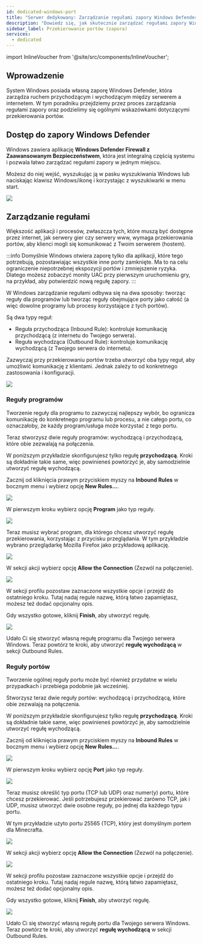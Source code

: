 ```yaml
---
id: dedicated-windows-port
title: "Serwer dedykowany: Zarządzanie regułami zapory Windows Defender"
description: "Dowiedz się, jak skutecznie zarządzać regułami zapory Windows Defender i optymalizować przekierowanie portów dla bezpiecznej komunikacji serwera → Sprawdź teraz"
sidebar_label: Przekierowanie portów (zapora)
services:
  - dedicated
---
```


import InlineVoucher from '@site/src/components/InlineVoucher';

## Wprowadzenie

System Windows posiada własną zaporę Windows Defender, która zarządza ruchem przychodzącym i wychodzącym między serwerem a internetem. W tym poradniku przejdziemy przez proces zarządzania regułami zapory oraz podzielimy się ogólnymi wskazówkami dotyczącymi przekierowania portów.

<InlineVoucher />

## Dostęp do zapory Windows Defender

Windows zawiera aplikację **Windows Defender Firewall z Zaawansowanym Bezpieczeństwem**, która jest integralną częścią systemu i pozwala łatwo zarządzać regułami zapory w jednym miejscu.

Możesz do niej wejść, wyszukując ją w pasku wyszukiwania Windows lub naciskając klawisz Windows/ikonę i korzystając z wyszukiwarki w menu start.

![](https://screensaver01.zap-hosting.com/index.php/s/MEdQwo2do8zA84m/preview)

## Zarządzanie regułami

Większość aplikacji i procesów, zwłaszcza tych, które muszą być dostępne przez internet, jak serwery gier czy serwery www, wymaga przekierowania portów, aby klienci mogli się komunikować z Twoim serwerem (hostem).

:::info
Domyślnie Windows otwiera zaporę tylko dla aplikacji, które tego potrzebują, pozostawiając wszystkie inne porty zamknięte. Ma to na celu ograniczenie niepotrzebnej ekspozycji portów i zmniejszenie ryzyka. Dlatego możesz zobaczyć monity UAC przy pierwszym uruchomieniu gry, na przykład, aby potwierdzić nową regułę zapory.
:::

W Windows zarządzanie regułami odbywa się na dwa sposoby: tworząc reguły dla programów lub tworząc reguły obejmujące porty jako całość (a więc dowolne programy lub procesy korzystające z tych portów).

Są dwa typy reguł:
- Reguła przychodząca (Inbound Rule): kontroluje komunikację przychodzącą (z internetu do Twojego serwera).
- Reguła wychodząca (Outbound Rule): kontroluje komunikację wychodzącą (z Twojego serwera do internetu).

Zazwyczaj przy przekierowaniu portów trzeba utworzyć oba typy reguł, aby umożliwić komunikację z klientami. Jednak zależy to od konkretnego zastosowania i konfiguracji.

![](https://screensaver01.zap-hosting.com/index.php/s/a8HCX6ZyWfemQtN/preview)

### Reguły programów

Tworzenie reguły dla programu to zazwyczaj najlepszy wybór, bo ogranicza komunikację do konkretnego programu lub procesu, a nie całego portu, co oznaczałoby, że każdy program/usługa może korzystać z tego portu.

Teraz stworzysz dwie reguły programów: wychodzącą i przychodzącą, które obie zezwalają na połączenia.

W poniższym przykładzie skonfigurujesz tylko regułę **przychodzącą**. Kroki są dokładnie takie same, więc powinieneś powtórzyć je, aby samodzielnie utworzyć regułę wychodzącą.

Zacznij od kliknięcia prawym przyciskiem myszy na **Inbound Rules** w bocznym menu i wybierz opcję **New Rules...**.

![](https://screensaver01.zap-hosting.com/index.php/s/mnZXWgEWyxSciE4/preview)

W pierwszym kroku wybierz opcję **Program** jako typ reguły.

![](https://screensaver01.zap-hosting.com/index.php/s/NPm9ae8BsD78An9/preview)

Teraz musisz wybrać program, dla którego chcesz utworzyć regułę przekierowania, korzystając z przycisku przeglądania. W tym przykładzie wybrano przeglądarkę Mozilla Firefox jako przykładową aplikację.

![](https://screensaver01.zap-hosting.com/index.php/s/XsS2iTa4JjXF8j5/preview)

W sekcji akcji wybierz opcję **Allow the Connection** (Zezwól na połączenie).

![](https://screensaver01.zap-hosting.com/index.php/s/pnFz9EoxPqPT8xS/preview)

W sekcji profilu pozostaw zaznaczone wszystkie opcje i przejdź do ostatniego kroku. Tutaj nadaj regule nazwę, którą łatwo zapamiętasz, możesz też dodać opcjonalny opis.

Gdy wszystko gotowe, kliknij **Finish**, aby utworzyć regułę.

![](https://screensaver01.zap-hosting.com/index.php/s/dpWEYFYGtWQYkw3/preview)

Udało Ci się stworzyć własną regułę programu dla Twojego serwera Windows. Teraz powtórz te kroki, aby utworzyć **regułę wychodzącą** w sekcji Outbound Rules.

### Reguły portów

Tworzenie ogólnej reguły portu może być również przydatne w wielu przypadkach i przebiega podobnie jak wcześniej.

Stworzysz teraz dwie reguły portów: wychodzącą i przychodzącą, które obie zezwalają na połączenia.

W poniższym przykładzie skonfigurujesz tylko regułę **przychodzącą**. Kroki są dokładnie takie same, więc powinieneś powtórzyć je, aby samodzielnie utworzyć regułę wychodzącą.

Zacznij od kliknięcia prawym przyciskiem myszy na **Inbound Rules** w bocznym menu i wybierz opcję **New Rules...**.

![](https://screensaver01.zap-hosting.com/index.php/s/mnZXWgEWyxSciE4/preview)

W pierwszym kroku wybierz opcję **Port** jako typ reguły.

![](https://screensaver01.zap-hosting.com/index.php/s/eobA3wzbwQSqjpK/preview)

Teraz musisz określić typ portu (TCP lub UDP) oraz numer(y) portu, które chcesz przekierować. Jeśli potrzebujesz przekierować zarówno TCP, jak i UDP, musisz utworzyć dwie osobne reguły, po jednej dla każdego typu portu.

W tym przykładzie użyto portu 25565 (TCP), który jest domyślnym portem dla Minecrafta.

![](https://screensaver01.zap-hosting.com/index.php/s/yMco5L6ERWiLEHk/preview)

W sekcji akcji wybierz opcję **Allow the Connection** (Zezwól na połączenie).

![](https://screensaver01.zap-hosting.com/index.php/s/pnFz9EoxPqPT8xS/preview)

W sekcji profilu pozostaw zaznaczone wszystkie opcje i przejdź do ostatniego kroku. Tutaj nadaj regule nazwę, którą łatwo zapamiętasz, możesz też dodać opcjonalny opis.

Gdy wszystko gotowe, kliknij **Finish**, aby utworzyć regułę.

![](https://screensaver01.zap-hosting.com/index.php/s/Ro5k6JgTF73exoH/preview)

Udało Ci się stworzyć własną regułę portu dla Twojego serwera Windows. Teraz powtórz te kroki, aby utworzyć **regułę wychodzącą** w sekcji Outbound Rules.

<InlineVoucher />